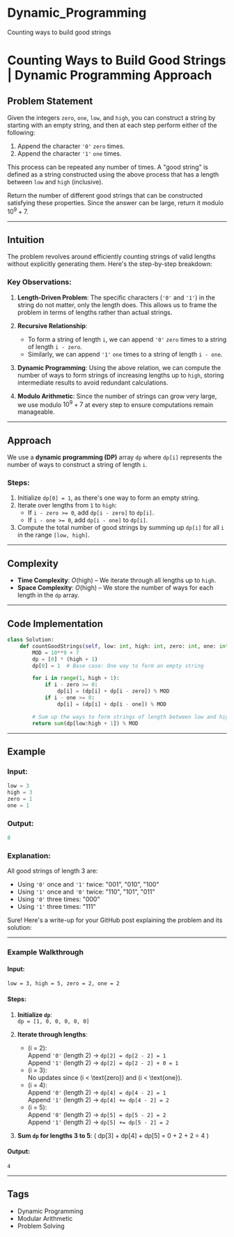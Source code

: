 # Dynamic_Programming
Counting ways to build good strings
# Counting Ways to Build Good Strings | Dynamic Programming Approach

## Problem Statement
Given the integers `zero`, `one`, `low`, and `high`, you can construct a string by starting with an empty string, and then at each step perform either of the following:

1. Append the character `'0'` `zero` times.
2. Append the character `'1'` `one` times.

This process can be repeated any number of times. A "good string" is defined as a string constructed using the above process that has a length between `low` and `high` (inclusive).

Return the number of different good strings that can be constructed satisfying these properties. Since the answer can be large, return it modulo $10^9 + 7$.

---

## Intuition

The problem revolves around efficiently counting strings of valid lengths without explicitly generating them. Here's the step-by-step breakdown:

### Key Observations:
1. **Length-Driven Problem**: The specific characters (`'0'` and `'1'`) in the string do not matter, only the length does. This allows us to frame the problem in terms of lengths rather than actual strings.

2. **Recursive Relationship**:
   - To form a string of length `i`, we can append `'0'` `zero` times to a string of length `i - zero`.
   - Similarly, we can append `'1'` `one` times to a string of length `i - one`.

3. **Dynamic Programming**: Using the above relation, we can compute the number of ways to form strings of increasing lengths up to `high`, storing intermediate results to avoid redundant calculations.

4. **Modulo Arithmetic**: Since the number of strings can grow very large, we use modulo $10^9 + 7$ at every step to ensure computations remain manageable.

---

## Approach

We use a **dynamic programming (DP)** array `dp` where `dp[i]` represents the number of ways to construct a string of length `i`.

### Steps:
1. Initialize `dp[0] = 1`, as there's one way to form an empty string.
2. Iterate over lengths from `1` to `high`:
   - If `i - zero >= 0`, add `dp[i - zero]` to `dp[i]`.
   - If `i - one >= 0`, add `dp[i - one]` to `dp[i]`.
3. Compute the total number of good strings by summing up `dp[i]` for all `i` in the range `[low, high]`.

---

## Complexity
- **Time Complexity**: $O(\text{high})$ – We iterate through all lengths up to `high`.
- **Space Complexity**: $O(\text{high})$ – We store the number of ways for each length in the `dp` array.

---

## Code Implementation
```python
class Solution:
    def countGoodStrings(self, low: int, high: int, zero: int, one: int) -> int:
        MOD = 10**9 + 7
        dp = [0] * (high + 1)
        dp[0] = 1  # Base case: One way to form an empty string

        for i in range(1, high + 1):
            if i - zero >= 0:
                dp[i] = (dp[i] + dp[i - zero]) % MOD
            if i - one >= 0:
                dp[i] = (dp[i] + dp[i - one]) % MOD

        # Sum up the ways to form strings of length between low and high
        return sum(dp[low:high + 1]) % MOD
```

---

## Example

### Input:
```python
low = 3
high = 3
zero = 1
one = 1
```

### Output:
```python
8
```

### Explanation:
All good strings of length 3 are:
- Using `'0'` once and `'1'` twice: "001", "010", "100"
- Using `'1'` once and `'0'` twice: "110", "101", "011"
- Using `'0'` three times: "000"
- Using `'1'` three times: "111"

Sure! Here's a write-up for your GitHub post explaining the problem and its solution:

---

### Example Walkthrough

#### Input:
`low = 3, high = 5, zero = 2, one = 2`

#### Steps:
1. **Initialize `dp`**:  
   `dp = [1, 0, 0, 0, 0, 0]`

2. **Iterate through lengths**:
   - \(i = 2\):  
     Append `'0'` (length 2) → `dp[2] = dp[2 - 2] = 1`  
     Append `'1'` (length 2) → `dp[2] = dp[2 - 2] + 0 = 1`
   - \(i = 3\):  
     No updates since \(i < \text{zero}\) and \(i < \text{one}\).  
   - \(i = 4\):  
     Append `'0'` (length 2) → `dp[4] = dp[4 - 2] = 1`  
     Append `'1'` (length 2) → `dp[4] += dp[4 - 2] = 2`
   - \(i = 5\):  
     Append `'0'` (length 2) → `dp[5] = dp[5 - 2] = 2`  
     Append `'1'` (length 2) → `dp[5] += dp[5 - 2] = 2`

3. **Sum `dp` for lengths 3 to 5**:
   \( dp[3] + dp[4] + dp[5] = 0 + 2 + 2 = 4 \)

#### Output:
`4`

---

## Tags
- Dynamic Programming
- Modular Arithmetic
- Problem Solving

